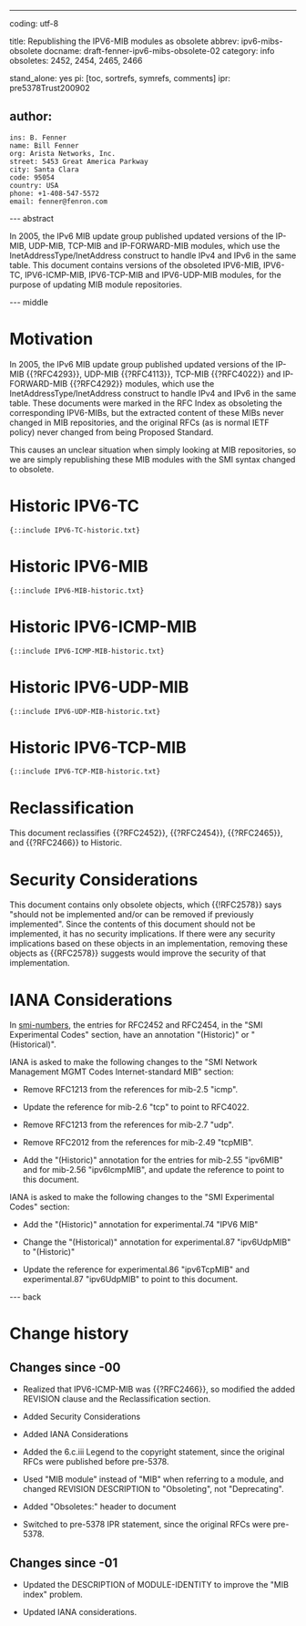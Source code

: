 ---
coding: utf-8

title: Republishing the IPV6-MIB modules as obsolete
abbrev: ipv6-mibs-obsolete
docname: draft-fenner-ipv6-mibs-obsolete-02
category: info
obsoletes: 2452, 2454, 2465, 2466

stand_alone: yes
pi: [toc, sortrefs, symrefs, comments]
ipr: pre5378Trust200902

author:
  -
    ins: B. Fenner
    name: Bill Fenner
    org: Arista Networks, Inc.
    street: 5453 Great America Parkway
    city: Santa Clara
    code: 95054
    country: USA
    phone: +1-408-547-5572
    email: fenner@fenron.com

--- abstract

In 2005, the IPv6 MIB update group published
updated versions of the IP-MIB, UDP-MIB,
TCP-MIB and IP-FORWARD-MIB modules,
which use the InetAddressType/InetAddress
construct to handle IPv4 and IPv6 in the same table.
This document contains versions of the obsoleted
IPV6-MIB, IPV6-TC, IPV6-ICMP-MIB, IPV6-TCP-MIB
and IPV6-UDP-MIB modules, for the purpose of updating
MIB module repositories.

--- middle

# Motivation

In 2005, the IPv6 MIB update group published
updated versions of the IP-MIB {{?RFC4293}}, UDP-MIB {{?RFC4113}},
TCP-MIB {{?RFC4022}} and IP-FORWARD-MIB {{?RFC4292}} modules,
which use the InetAddressType/InetAddress
construct to handle IPv4 and IPv6 in the same table.
These documents were marked in the RFC Index as
obsoleting the corresponding IPV6-MIBs, but the
extracted content of these MIBs never changed in
MIB repositories, and the original RFCs (as is normal
IETF policy) never changed from being Proposed Standard.

This causes an unclear situation when simply looking at
MIB repositories, so we are simply republishing these
MIB modules with the SMI syntax changed to obsolete.

# Historic IPV6-TC

~~~~
{::include IPV6-TC-historic.txt}
~~~~

# Historic IPV6-MIB

~~~~
{::include IPV6-MIB-historic.txt}
~~~~

# Historic IPV6-ICMP-MIB

~~~~
{::include IPV6-ICMP-MIB-historic.txt}
~~~~

# Historic IPV6-UDP-MIB

~~~~
{::include IPV6-UDP-MIB-historic.txt}
~~~~

# Historic IPV6-TCP-MIB

~~~~
{::include IPV6-TCP-MIB-historic.txt}
~~~~

# Reclassification

This document reclassifies
{{?RFC2452}},
{{?RFC2454}},
{{?RFC2465}},
and
{{?RFC2466}}
to Historic.

# Security Considerations

This document contains only obsolete objects, which {{!RFC2578}}
says "should not be implemented and/or can be removed if previously
implemented".  Since the contents of this document should not be
implemented, it has no security implications.  If there
were any security implications based on these objects in an
implementation, removing these objects as {{RFC2578}} suggests
would improve the security of that implementation.

# IANA Considerations

In
[smi-numbers](http://www.iana.org/assignments/smi-numbers/smi-numbers.xhtml),
the entries for RFC2452 and RFC2454, in the "SMI Experimental Codes" section,
have an annotation "(Historic)" or "(Historical)".

IANA is asked to make the following changes to the "SMI Network Management MGMT Codes Internet-standard MIB"
section:

* Remove RFC1213 from the references for mib-2.5 "icmp".

* Update the reference for mib-2.6 "tcp" to point to RFC4022.

* Remove RFC1213 from the references for mib-2.7 "udp".

* Remove RFC2012 from the references for mib-2.49 "tcpMIB".

* Add the "(Historic)" annotation for the entries for mib-2.55 "ipv6MIB" and for
    mib-2.56 "ipv6IcmpMIB", and update the reference to point to this document.

IANA is asked to make the following changes to the "SMI Experimental Codes" section:

* Add the "(Historic)" annotation for experimental.74 "IPV6 MIB"

* Change the "(Historical)" annotation for experimental.87 "ipv6UdpMIB" to "(Historic)"

* Update the reference for experimental.86 "ipv6TcpMIB" and
    experimental.87 "ipv6UdpMIB" to point to this document.

--- back

# Change history

## Changes since -00

* Realized that IPV6-ICMP-MIB was {{?RFC2466}}, so modified the added
    REVISION clause and the Reclassification section.

* Added Security Considerations

* Added IANA Considerations

* Added the 6.c.iii Legend to the copyright statement, since the original
    RFCs were published before pre-5378.

* Used "MIB module" instead of "MIB" when referring to a module, and
    changed REVISION DESCRIPTION to "Obsoleting", not "Deprecating".

* Added "Obsoletes:" header to document

* Switched to pre-5378 IPR statement, since the original RFCs were
    pre-5378.

## Changes since -01

* Updated the DESCRIPTION of MODULE-IDENTITY to improve the "MIB index"
    problem.

* Updated IANA considerations.
